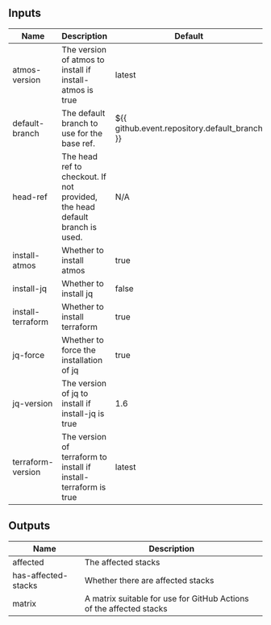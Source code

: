 <!-- markdownlint-disable -->

## Inputs

| Name | Description | Default | Required |
|------|-------------|---------|----------|
| atmos-version | The version of atmos to install if install-atmos is true | latest | true |
| default-branch | The default branch to use for the base ref. | ${{ github.event.repository.default\_branch }} | false |
| head-ref | The head ref to checkout. If not provided, the head default branch is used. | N/A | false |
| install-atmos | Whether to install atmos | true | false |
| install-jq | Whether to install jq | false | false |
| install-terraform | Whether to install terraform | true | false |
| jq-force | Whether to force the installation of jq | true | false |
| jq-version | The version of jq to install if install-jq is true | 1.6 | false |
| terraform-version | The version of terraform to install if install-terraform is true | latest | false |


## Outputs

| Name | Description |
|------|-------------|
| affected | The affected stacks |
| has-affected-stacks | Whether there are affected stacks |
| matrix | A matrix suitable for use for GitHub Actions of the affected stacks |
<!-- markdownlint-restore -->
